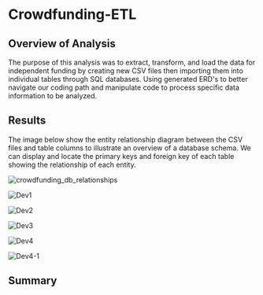 # Crowdfunding-ETL

## Overview of Analysis
The purpose of this analysis was to extract, transform, and load the data for independent funding by creating new CSV files then importing them into individual tables through SQL databases. Using generated ERD's to better navigate our coding path and manipulate code to process specific data information to be analyzed.

## Results
The image below show the entity relationship diagram between the CSV files and table columns to illustrate an overview of a database schema. We can display and locate the primary keys and foreign key of each table showing the relationship of each entity.

![crowdfunding_db_relationships](https://user-images.githubusercontent.com/118647523/216477150-99d2d509-baff-435f-9961-19619fe02291.png)



![Dev1](https://user-images.githubusercontent.com/118647523/216477173-46832eac-cf6e-47e8-a9b4-aafcd3201206.png)

![Dev2](https://user-images.githubusercontent.com/118647523/216477186-174d66ef-2ee5-4e95-976a-3f5330dff200.png)

![Dev3](https://user-images.githubusercontent.com/118647523/216477196-a17c5608-0ecb-42c1-86c2-efd97a1fc52d.png)

![Dev4](https://user-images.githubusercontent.com/118647523/216477205-da80c9b8-a453-43e6-9511-fdd9cbca5b8a.png)

![Dev4-1](https://user-images.githubusercontent.com/118647523/216477212-d2808916-4aed-482f-ac71-b272db71b7f0.png)






## Summary 

